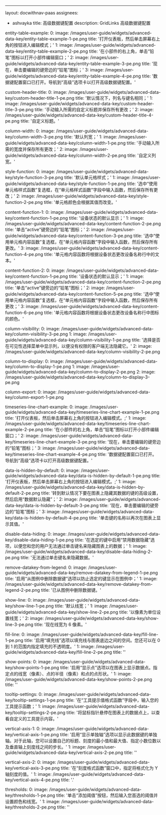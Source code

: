 ---
layout: docwithnav-paas
assignees:
- ashvayka
title: 高级数据键配置
description: GridLinks 高级数据键配置
  
entity-table-example:
    0:
        image: /images/user-guide/widgets/advanced-data-key/entity-table-example-1-pe.png
        title: '打开仪表板，然后单击屏幕右上角的按钮进入编辑模式；'
    1:
        image: /images/user-guide/widgets/advanced-data-key/entity-table-example-2-pe.png
        title: '在小部件的右上角，单击“铅笔”图标以打开小部件编辑窗口；'
    2:
        image: /images/user-guide/widgets/advanced-data-key/entity-table-example-3-pe.png
        title: '现在，单击要编辑的键旁边的“铅笔”图标；'
    3:
        image: /images/user-guide/widgets/advanced-data-key/entity-table-example-4-pe.png
        title: '数据键配置窗口已打开。导航到“高级”选项卡以打开高级数据键配置。'

custom-header-title:
    0:
        image: /images/user-guide/widgets/advanced-data-key/custom-header-title-1-pe.png
        title: '默认情况下，列名与键名相同；'
    1:
        image: /images/user-guide/widgets/advanced-data-key/custom-header-title-3-pe.png
        title: '手动输入所需的自定义标题并保存所有更改；'
    2:
        image: /images/user-guide/widgets/advanced-data-key/custom-header-title-4-pe.png
        title: '自定义标题。'

column-width:
    0:
        image: /images/user-guide/widgets/advanced-data-key/column-width-3-pe.png
        title: '默认列宽；'
    1:
        image: /images/user-guide/widgets/advanced-data-key/column-width-1-pe.png
        title: '手动输入所需的宽度并保存所有更改；'
    2:
        image: /images/user-guide/widgets/advanced-data-key/column-width-2-pe.png
        title: '自定义列宽。'

style-function:
    0:
        image: /images/user-guide/widgets/advanced-data-key/style-function-3-pe.png
        title: '默认单元格样式；'
    1:
        image: /images/user-guide/widgets/advanced-data-key/style-function-1-pe.png
        title: '选中“使用单元格样式函数”复选框，在“单元格样式函数”字段中输入函数，然后保存所有更改；'
    2:
        image: /images/user-guide/widgets/advanced-data-key/style-function-2-pe.png
        title: '单元格颜色会根据其值而改变。'

content-function-1:
    0:
        image: /images/user-guide/widgets/advanced-data-key/content-function-1-pe.png
        title: '设备状态的默认显示；'
    1:
        image: /images/user-guide/widgets/advanced-data-key/content-function-2-pe.png
        title: '单击“active”键旁边的“铅笔”图标；'
    2:
        image: /images/user-guide/widgets/advanced-data-key/content-function-3-pe.png
        title: '选中“使用单元格内容函数”复选框，在“单元格内容函数”字段中输入函数，然后保存所有更改。'
    3:
        image: /images/user-guide/widgets/advanced-data-key/content-function-4-pe.png
        title: '单元格内容函数将根据设备状态更改设备名称行中的文本。'

content-function-2:
    0:
        image: /images/user-guide/widgets/advanced-data-key/content-function-1-pe.png
        title: '设备状态的默认显示；'
    1:
        image: /images/user-guide/widgets/advanced-data-key/content-function-2-pe.png
        title: '单击“active”键旁边的“铅笔”图标；'
    2:
        image: /images/user-guide/widgets/advanced-data-key/content-function-5-pe.png
        title: '选中“使用单元格内容函数”复选框，在“单元格内容函数”字段中输入函数，然后保存所有更改；'
    3:
        image: /images/user-guide/widgets/advanced-data-key/content-function-6-pe.png
        title: '单元格内容函数将根据设备状态更改设备名称行中图标的颜色。'

column-visibility:
    0:
        image: /images/user-guide/widgets/advanced-data-key/column-visibility-3-pe.png
    1:
        image: /images/user-guide/widgets/advanced-data-key/column-visibility-1-pe.png
        title: '选择是否在可见性选择菜单中显示列，以便没有权限的客户端无法隐藏它。'
    2:
        image: /images/user-guide/widgets/advanced-data-key/column-visibility-2-pe.png

column-to-display:
    0:
        image: /images/user-guide/widgets/advanced-data-key/column-to-display-1-pe.png
    1:
        image: /images/user-guide/widgets/advanced-data-key/column-to-display-2-pe.png
    2:
        image: /images/user-guide/widgets/advanced-data-key/column-to-display-3-pe.png

column-export:
    0:
        image: /images/user-guide/widgets/advanced-data-key/column-export-1-pe.png

timeseries-line-chart-example:
    0:
        image: /images/user-guide/widgets/advanced-data-key/timeseries-line-chart-example-1-pe.png
        title: '打开仪表板，然后单击屏幕右上角的按钮进入编辑模式。;'
    1:
        image: /images/user-guide/widgets/advanced-data-key/timeseries-line-chart-example-2-pe.png
        title: '在小部件的右上角，单击“铅笔”图标以打开小部件编辑窗口；'
    2:
        image: /images/user-guide/widgets/advanced-data-key/timeseries-line-chart-example-3-pe.png
        title: '现在，单击要编辑的键旁边的“铅笔”图标；'
    3:
        image: /images/user-guide/widgets/advanced-data-key/timeseries-line-chart-example-4-pe.png
        title: '数据键配置窗口已打开。导航到“高级”选项卡以打开高级数据键配置。'

data-is-hidden-by-default:
    0:
        image: /images/user-guide/widgets/advanced-data-key/data-is-hidden-by-default-1-pe.png
        title: '打开仪表板，然后单击屏幕右上角的按钮进入编辑模式。;'
    1:
        image: /images/user-guide/widgets/advanced-data-key/data-is-hidden-by-default-2-pe.png
        title: '转到默认情况下要在图表上隐藏其数据的键的高级设置，然后启用“数据默认隐藏”；'
    2:
        image: /images/user-guide/widgets/advanced-data-key/data-is-hidden-by-default-3-pe.png
        title: '现在，单击要编辑的键旁边的“铅笔”图标；'
    3:
        image: /images/user-guide/widgets/advanced-data-key/data-is-hidden-by-default-4-pe.png
        title: '单击键的名称以再次在图表上显示其值。'

disable-data-hiding:
    0:
        image: /images/user-guide/widgets/advanced-data-key/disable-data-hiding-1-pe.png
        title: '在选定的键中启用“禁用数据隐藏”选项，以便您和您的用户无法通过单击键名来隐藏图表上的数据；'
    1:
        image: /images/user-guide/widgets/advanced-data-key/disable-data-hiding-2-pe.png
        title: '无法通过单击键名来隐藏数据。'

remove-datakey-from-legend:
    0:
        image: /images/user-guide/widgets/advanced-data-key/remove-datakey-from-legend-1-pe.png
        title: '启用“从图例中删除数据键”选项以防止选定的键显示在图例中；'
    1:
        image: /images/user-guide/widgets/advanced-data-key/remove-datakey-from-legend-2-pe.png
        title: '已从图例中删除数据键。'

show-line:
    0:
        image: /images/user-guide/widgets/advanced-data-key/show-line-1-pe.png
        title: '默认线宽；'
    1:
        image: /images/user-guide/widgets/advanced-data-key/show-line-2-pe.png
        title: '以像素为单位设置线宽；'
    2:
        image: /images/user-guide/widgets/advanced-data-key/show-line-3-pe.png
        title: '现在线宽为 6 像素。'

fill-line:
    0:
        image: /images/user-guide/widgets/advanced-data-key/fill-line-1-pe.png
        title: '启用“填充线”选项以填充线与图表底边之间的空间。您还可以在 0 到 1 的范围内指定填充的不透明度。'
    1:
        image: /images/user-guide/widgets/advanced-data-key/fill-line-2-pe.png
        title: ''

show-points:
    0:
        image: /images/user-guide/widgets/advanced-data-key/show-points-1-pe.png
        title: '启用“显示点”选项以在图表上显示数据点。指定点的线宽（像素）、点的半径（像素）和点的点形状。'
    1:
        image: /images/user-guide/widgets/advanced-data-key/show-points-2-pe.png
        title: ''

tooltip-settings:
    0:
        image: /images/user-guide/widgets/advanced-data-key/tooltip-settings-1-pe.png
        title: '在“工具提示值格式函数”字段中，输入您的工具提示函数；'
    1:
        image: /images/user-guide/widgets/advanced-data-key/tooltip-settings-2-pe.png
        title: '将鼠标指针悬停在图表上的数据点上，以查看自定义的工具提示内容。'

vertical-axis-1:
    0:
        image: /images/user-guide/widgets/advanced-data-key/vertical-axis-1-pe.png
        title: '启用“显示单独轴”选项以显示此数据键的单独轴。对于此轴，您可以设置自己的标题、刻度的最小值和最大值、指定小数位数以及垂直轴上刻度线之间的步长。'
    1:
        image: /images/user-guide/widgets/advanced-data-key/vertical-axis-2-pe.png
        title: ''

vertical-axis-2:
    0:
        image: /images/user-guide/widgets/advanced-data-key/vertical-axis-3-pe.png
        title: '在“刻度格式函数”窗口中，指定将格式化为 Y 轴刻度的值。'
    1:
        image: /images/user-guide/widgets/advanced-data-key/vertical-axis-4-pe.png
        title: '.'

thresholds:
    0:
        image: /images/user-guide/widgets/advanced-data-key/thresholds-1-pe.png
        title: '单击“添加阈值”按钮，然后输入您首选的阈值并设置颜色和线宽。'
    1:
        image: /images/user-guide/widgets/advanced-data-key/thresholds-2-pe.png
        title: ''